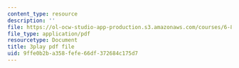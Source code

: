 ```yaml
---
content_type: resource
description: ''
file: https://ol-ocw-studio-app-production.s3.amazonaws.com/courses/6-849-geometric-folding-algorithms-linkages-origami-polyhedra-fall-2012/9ffe0b2ba358fefe66df372684c175d7_wBR4Q6nFyqk.pdf
file_type: application/pdf
resourcetype: Document
title: 3play pdf file
uid: 9ffe0b2b-a358-fefe-66df-372684c175d7
---
```

